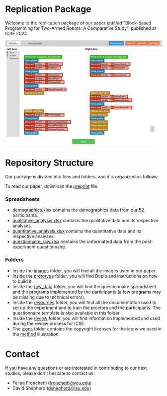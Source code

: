 # Replication Package
Welcome to the replication package of our paper entitled "Block-based Programming for Two-Armed Robots: A Comparative Study", published at ICSE 2024.

![Duplo example](https://github.com/fronchetti/ICSE-2024/blob/main/duplo_example.png)

# Repository Structure 
Our package is divided into files and folders, and it is organized as follows:

To read our paper, download the [preprint](https://github.com/fronchetti/ICSE-2024/blob/main/preprint.pdf) file.

### Spreadsheets
- [demographics.xlsx](https://github.com/fronchetti/ICSE-2024/blob/main/demographics.xlsx) contains the demographics data from our 52 participants.
- [qualitative_analysis.xlsx](https://github.com/fronchetti/ICSE-2024/blob/main/qualitative_analysis.xlsx) contains the qualitative data and its respective analyses.
- [quantitative_analysis.xlsx](https://github.com/fronchetti/ICSE-2024/blob/main/quantitative_analysis.xlsx) contains the quantitative data and its respective analyses.
- [questionnaire_raw.xlsx](https://github.com/fronchetti/ICSE-2024/blob/main/raw_data/questionnaire_raw.xlsx) contains the unformatted data from the post-experiment questionnaire.

### Folders
- Inside the [images](https://github.com/fronchetti/ICSE-2024/tree/main/images) folder, you will find all the images used in our paper.
- Inside the [prototype](https://github.com/fronchetti/ICSE-2024/tree/main/prototype) folder, you will find Duplo and instructions on how to build it.
- Inside the [raw_data](https://github.com/fronchetti/ICSE-2024/tree/main/raw_data) folder, you will find the questionnaire spreadsheet and the programs implemented by the participants (a few programs may be missing due to technical errors).
- Inside the [resources](https://github.com/fronchetti/ICSE-2024/tree/main/resources) folder, you will find all the documentation used to set up the experiment and to train the proctors and the participants. The questionnaire template is also available in this folder.
- Inside the [review](https://github.com/fronchetti/ICSE-2024/tree/main/review) folder, you will find information implemented and used during the review process for ICSE.
- The [icons](https://github.com/fronchetti/ICSE-2024/tree/main/icons) folder contains the copyright licenses for the icons we used in the [method](https://github.com/fronchetti/ICSE-2024/blob/main/images/method.pdf) illustration.

# Contact
If you have any questions or are interested in contributing to our next studies, please don't hesitate to contact us:
- Felipe Fronchetti (fronchettl@vcu.edu)
- David Shepherd (dshepherd@lsu.edu)

